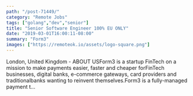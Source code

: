 ```yaml
---
path: "/post-71449/"
category: "Remote Jobs"
tags: ["golang","dev","senior"]
title: "Senior Software Engineer 100% EU ONLY"
date: "2019-03-01T16:00:11-08:00"
summary: "Form3"
images: ["https://remoteok.io/assets/logo-square.png"]
---
```


London, United Kingdom - ABOUT USForm3 is a startup FinTech on a mission to make payments easier, faster and cheaper forFinTech businesses, digital banks, e-commerce gateways, card providers and traditionalbanks wanting to reinvent themselves.Form3 is a fully-managed payment t...
